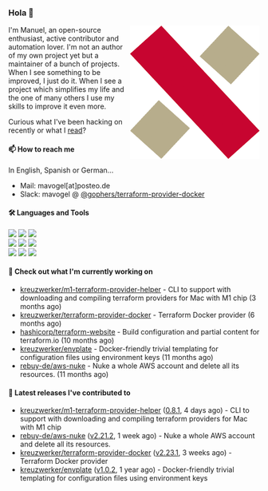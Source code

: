 ### Hola 👋

<img align="right" src="https://raw.githubusercontent.com/kreuzwerkerbot/kreuzwerkerbot/master/assets/xw.png" width="260">

I'm Manuel, an open-source enthusiast, active contributor and automation lover. I'm not an author of my own project 
yet but a maintainer of a bunch of projects. When I see something to be improved, I just do it. When I see a project
which simplifies my life and the one of many others I use my skills to improve it even more.

Curious what I've been hacking on recently or what I [read](https://www.goodreads.com/user/show/128554892-manuel-vogel)?

#### 📫 How to reach me
In English, Spanish or German...

- Mail: mavogel[at]posteo.de
- Slack: mavogel @ [@gophers/terraform-provider-docker](https://gophers.slack.com/archives/C01G9TN5V36)

#### 🛠 Languages and Tools
<p>

  <code><img width="10%" src="https://www.vectorlogo.zone/logos/golang/golang-horizontal.svg"></code>
  <code><img width="10%" src="https://www.vectorlogo.zone/logos/typescriptlang/typescriptlang-official.svg"></code>
  <code><img width="10%" src="https://www.vectorlogo.zone/logos/nodejs/nodejs-horizontal.svg"></code>
  <br />
  <code><img width="10%" src="https://www.vectorlogo.zone/logos/amazon_aws/amazon_aws-ar21.svg"></code>
  <code><img width="10%" src="https://www.vectorlogo.zone/logos/terraformio/terraformio-ar21.svg"></code>
  <code><img width="10%" src="https://www.vectorlogo.zone/logos/gnu_bash/gnu_bash-ar21.svg"></code>
  <br />
  <code><img width="10%" src="https://www.vectorlogo.zone/logos/kubernetes/kubernetes-ar21.svg"></code>
  <code><img width="10%" src="https://www.vectorlogo.zone/logos/docker/docker-ar21.svg"></code>
  <code><img width="10%" src="https://www.vectorlogo.zone/logos/containerdio/containerdio-ar21.svg"></code>
  <br />
 
</p>

#### 👷 Check out what I'm currently working on

- [kreuzwerker/m1-terraform-provider-helper](https://github.com/kreuzwerker/m1-terraform-provider-helper) - CLI to support with downloading and compiling terraform providers for Mac with M1 chip (3 months ago)
- [kreuzwerker/terraform-provider-docker](https://github.com/kreuzwerker/terraform-provider-docker) - Terraform Docker provider (6 months ago)
- [hashicorp/terraform-website](https://github.com/hashicorp/terraform-website) - Build configuration and partial content for terraform.io (10 months ago)
- [kreuzwerker/envplate](https://github.com/kreuzwerker/envplate) - Docker-friendly trivial templating for configuration files using environment keys (11 months ago)
- [rebuy-de/aws-nuke](https://github.com/rebuy-de/aws-nuke) - Nuke a whole AWS account and delete all its resources. (11 months ago)

#### 🔭 Latest releases I've contributed to

- [kreuzwerker/m1-terraform-provider-helper](https://github.com/kreuzwerker/m1-terraform-provider-helper) ([0.8.1](https://github.com/kreuzwerker/m1-terraform-provider-helper/releases/tag/0.8.1), 4 days ago) - CLI to support with downloading and compiling terraform providers for Mac with M1 chip
- [rebuy-de/aws-nuke](https://github.com/rebuy-de/aws-nuke) ([v2.21.2](https://github.com/rebuy-de/aws-nuke/releases/tag/v2.21.2), 1 week ago) - Nuke a whole AWS account and delete all its resources.
- [kreuzwerker/terraform-provider-docker](https://github.com/kreuzwerker/terraform-provider-docker) ([v2.23.1](https://github.com/kreuzwerker/terraform-provider-docker/releases/tag/v2.23.1), 3 weeks ago) - Terraform Docker provider
- [kreuzwerker/envplate](https://github.com/kreuzwerker/envplate) ([v1.0.2](https://github.com/kreuzwerker/envplate/releases/tag/v1.0.2), 1 year ago) - Docker-friendly trivial templating for configuration files using environment keys



